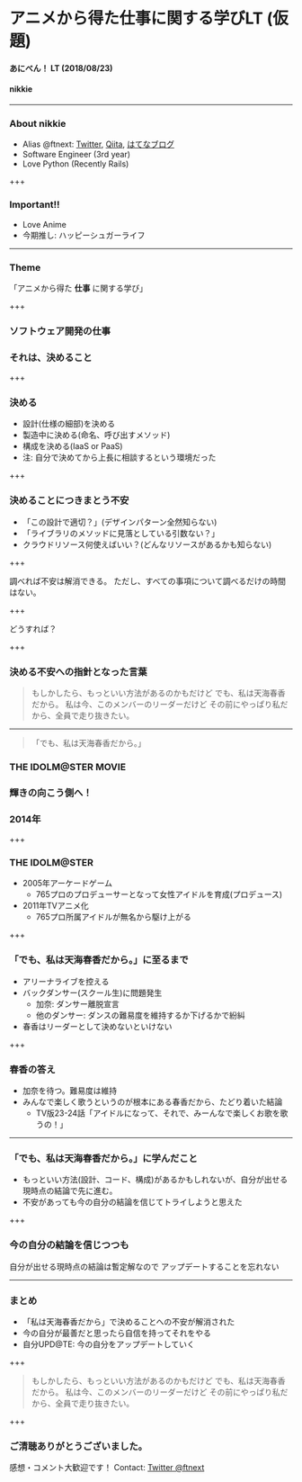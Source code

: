 # アニメから得た仕事に関する学びLT (仮題)
#### あにべん！ LT (2018/08/23)
#### nikkie

---

### About nikkie

- Alias @ftnext: [Twitter](https://twitter.com/ftnext), [Qiita](https://qiita.com/ftnext), [はてなブログ](http://nikkie-ftnext.hatenablog.com/)
- Software Engineer (3rd year)
- Love Python (Recently Rails)

+++

### Important!!

- Love Anime
- 今期推し: ハッピーシュガーライフ

---

### Theme

「アニメから得た **仕事** に関する学び」

+++

### ソフトウェア開発の仕事
### それは、決めること

+++

### 決める

- 設計(仕様の細部)を決める
- 製造中に決める(命名、呼び出すメソッド)
- 構成を決める(IaaS or PaaS)
- 注: 自分で決めてから上長に相談するという環境だった

+++

### 決めることにつきまとう不安

- 「この設計で適切？」(デザインパターン全然知らない)
- 「ライブラリのメソッドに見落としている引数ない？」
- クラウドリソース何使えばいい？(どんなリソースがあるかも知らない)

+++

調べれば不安は解消できる。
ただし、すべての事項について調べるだけの時間はない。

+++

どうすれば？

+++

### 決める不安への指針となった言葉

>もしかしたら、もっといい方法があるのかもだけど
>でも、私は天海春香だから。
>私は今、このメンバーのリーダーだけど
>その前にやっぱり私だから、全員で走り抜きたい。

---

>「でも、私は天海春香だから。」

### THE IDOLM@STER MOVIE
### 輝きの向こう側へ！
### 2014年

+++

### THE IDOLM@STER

- 2005年アーケードゲーム
  - 765プロのプロデューサーとなって女性アイドルを育成(プロデュース)
- 2011年TVアニメ化
  - 765プロ所属アイドルが無名から駆け上がる

+++

### 「でも、私は天海春香だから。」に至るまで

- アリーナライブを控える
- バックダンサー(スクール生)に問題発生
  - 加奈: ダンサー離脱宣言
  - 他のダンサー: ダンスの難易度を維持するか下げるかで紛糾
- 春香はリーダーとして決めないといけない

+++

### 春香の答え

- 加奈を待つ。難易度は維持
- みんなで楽しく歌うというのが根本にある春香だから、たどり着いた結論
  - TV版23-24話「アイドルになって、それで、みーんなで楽しくお歌を歌うの！」

---

### 「でも、私は天海春香だから。」に学んだこと

- もっといい方法(設計、コード、構成)があるかもしれないが、自分が出せる現時点の結論で先に進む。
- 不安があっても今の自分の結論を信じてトライしようと思えた

+++

### 今の自分の結論を信じつつも

自分が出せる現時点の結論は暫定解なので
アップデートすることを忘れない

---

### まとめ

- 「私は天海春香だから」で決めることへの不安が解消された
- 今の自分が最善だと思ったら自信を持ってそれをやる
- 自分UPD@TE: 今の自分をアップデートしていく

+++

>もしかしたら、もっといい方法があるのかもだけど
>でも、私は天海春香だから。
>私は今、このメンバーのリーダーだけど
>その前にやっぱり私だから、全員で走り抜きたい。

+++

### ご清聴ありがとうございました。
感想・コメント大歓迎です！
Contact: [Twitter @ftnext](https://twitter.com/ftnext)
